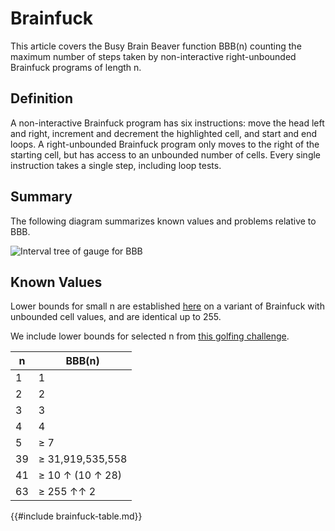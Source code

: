 # Brainfuck

This article covers the Busy Brain Beaver function BBB(n) counting the maximum
number of steps taken by non-interactive right-unbounded Brainfuck programs of
length n.

## Definition

A non-interactive Brainfuck program has six instructions: move the head left
and right, increment and decrement the highlighted cell, and start and end
loops. A right-unbounded Brainfuck program only moves to the right of the
starting cell, but has access to an unbounded number of cells. Every single
instruction takes a single step, including loop tests.

## Summary

The following diagram summarizes known values and problems relative to BBB.

![Interval tree of gauge for BBB](images/brainfuck.svg)

## Known Values

Lower bounds for small n are established
[here](https://www.iwriteiam.nl/Ha_bf_numb.html) on a variant of Brainfuck
with unbounded cell values, and are identical up to 255.

We include lower bounds for selected n from [this golfing
challenge](https://codegolf.stackexchange.com/q/4813/123693).

n  | BBB(n)
---|-------
1  | 1
2  | 2
3  | 3
4  | 4
5  | ≥ 7
39 | ≥ 31,919,535,558
41 | ≥ 10 ↑ (10 ↑ 28)
63 | ≥ 255 ↑↑ 2

{{#include brainfuck-table.md}}
